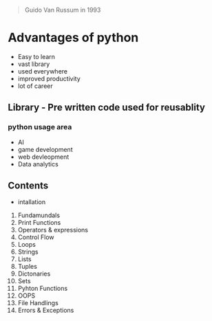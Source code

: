 > Guido Van Russum in 1993
# Advantages of python
* Easy to learn
* vast library
* used everywhere
* improved productivity
* lot of career

## Library - Pre written code used for reusablity

### python usage area
* AI
* game development
* web devleopment
* Data analytics

## Contents
* intallation
1. Fundamundals
2. Print Functions
3. Operators & expressions
4. Control Flow
5. Loops
6. Strings
7. Lists
8. Tuples
9. Dictonaries
10. Sets
11. Pyhton Functions
12. OOPS
12. File Handlings
13. Errors & Exceptions

